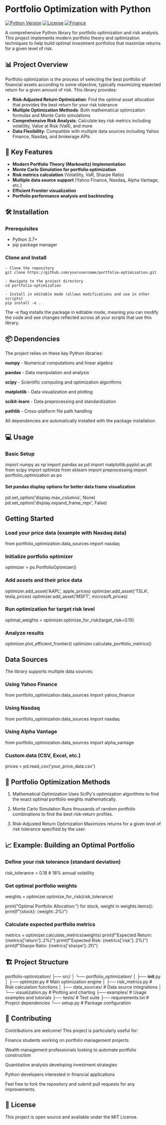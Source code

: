 # Portfolio Optimization with Python

[![Python Version](https://img.shields.io/badge/python-3.7%2B-blue)](https://www.python.org/)
[![License](https://img.shields.io/badge/license-MIT-green)](LICENSE)
[![Finance](https://img.shields.io/badge/domain-Quantitative%20Finance-orange)](https://)

A comprehensive Python library for portfolio optimization and risk analysis. This project implements modern portfolio theory and optimization techniques to help build optimal investment portfolios that maximize returns for a given level of risk.

## 📊 Project Overview

Portfolio optimization is the process of selecting the best portfolio of financial assets according to some objective, typically maximizing expected return for a given amount of risk. This library provides:

- **Risk-Adjusted Return Optimization**: Find the optimal asset allocation that provides the best return for your risk tolerance
- **Multiple Optimization Methods**: Both mathematical optimization formulas and Monte Carlo simulations
- **Comprehensive Risk Analysis**: Calculate key risk metrics including volatility, Value at Risk (VaR), and more
- **Data Flexibility**: Compatible with multiple data sources including Yahoo Finance, Nasdaq, and brokerage APIs

## 🚀 Key Features

- **Modern Portfolio Theory (Markowitz) Implementation**
- **Monte Carlo Simulation for portfolio optimization**
- **Risk metrics calculation** (Volatility, VaR, Sharpe Ratio)
- **Multiple data source support** (Yahoo Finance, Nasdaq, Alpha Vantage, etc.)
- **Efficient Frontier visualization**
- **Portfolio performance analysis and backtesting**

## 🛠 Installation

### Prerequisites

- Python 3.7+
- pip package manager

### Clone and Install
    - Clone the repository
    git clone https://github.com/yourusername/portfolio-optimization.git

    - Navigate to the project directory
    cd portfolio-optimization
    
    - Install in editable mode (allows modifications and use in other scripts)
    pip install -e .

The -e flag installs the package in editable mode, meaning you can modify the code and see changes reflected across all your scripts that use this library.


## 📦 Dependencies

The project relies on these key Python libraries:

**numpy** - Numerical computations and linear algebra

**pandas** - Data manipulation and analysis

**scipy** - Scientific computing and optimization algorithms

**matplotlib** - Data visualization and plotting

**scikit-learn** - Data preprocessing and standardization

**pathlib** - Cross-platform file path handling

All dependencies are automatically installed with the package installation.

## 💻 Usage

### Basic Setup

import numpy as np
import pandas as pd
import matplotlib.pyplot as plt
from scipy import optimize
from sklearn import preprocessing
import portfolio_optimization as po

#### Set pandas display options for better data frame visualization
pd.set_option('display.max_columns', None)
pd.set_option('display.expand_frame_repr', False)

## Getting Started

### Load your price data (example with Nasdaq data)
from portfolio_optimization.data_sources import nasdaq

### Initialize portfolio optimizer
optimizer = po.PortfolioOptimizer()

### Add assets and their price data
optimizer.add_asset('AAPL', apple_prices)
optimizer.add_asset('TSLA', tesla_prices)
optimizer.add_asset('MSFT', microsoft_prices)

### Run optimization for target risk level
optimal_weights = optimizer.optimize_for_risk(target_risk=0.15)

### Analyze results
optimizer.plot_efficient_frontier()
optimizer.calculate_portfolio_metrics()

## Data Sources

The library supports multiple data sources:

### Using Yahoo Finance
from portfolio_optimization.data_sources import yahoo_finance

### Using Nasdaq
from portfolio_optimization.data_sources import nasdaq

### Using Alpha Vantage  
from portfolio_optimization.data_sources import alpha_vantage

### Custom data (CSV, Excel, etc.)
prices = pd.read_csv('your_price_data.csv')


## 🎯 Portfolio Optimization Methods

1. Mathematical Optimization
Uses SciPy's optimization algorithms to find the exact optimal portfolio weights mathematically.

2. Monte Carlo Simulation
Runs thousands of random portfolio combinations to find the best risk-return profiles.

3. Risk-Adjusted Return Optimization
Maximizes returns for a given level of risk tolerance specified by the user.

## 📈 Example: Building an Optimal Portfolio

### Define your risk tolerance (standard deviation)
risk_tolerance = 0.18  # 18% annual volatility

### Get optimal portfolio weights
weights = optimizer.optimize_for_risk(risk_tolerance)

print("Optimal Portfolio Allocation:")
for stock, weight in weights.items():
    print(f"{stock}: {weight:.2%}")

### Calculate expected portfolio metrics
metrics = optimizer.calculate_metrics(weights)
print(f"Expected Return: {metrics['return']:.2%}")
print(f"Expected Risk: {metrics['risk']:.2%}")
print(f"Sharpe Ratio: {metrics['sharpe']:.2f}")

## 🏗 Project Structure

portfolio-optimization/
├── src/
│   └── portfolio_optimization/
│       ├── __init__.py
│       ├── optimizer.py          # Main optimization engine
│       ├── risk_metrics.py       # Risk calculation functions
│       ├── data_sources/         # Data source integrations
│       └── visualization.py      # Plotting and charting
├── examples/                     # Usage examples and tutorials
├── tests/                        # Test suite
├── requirements.txt              # Project dependencies
└── setup.py                     # Package configuration

## 🤝 Contributing

Contributions are welcome! This project is particularly useful for:

Finance students working on portfolio management projects

Wealth management professionals looking to automate portfolio construction

Quantitative analysts developing investment strategies

Python developers interested in financial applications

Feel free to fork the repository and submit pull requests for any improvements.

## 📝 License


This project is open source and available under the MIT License.
